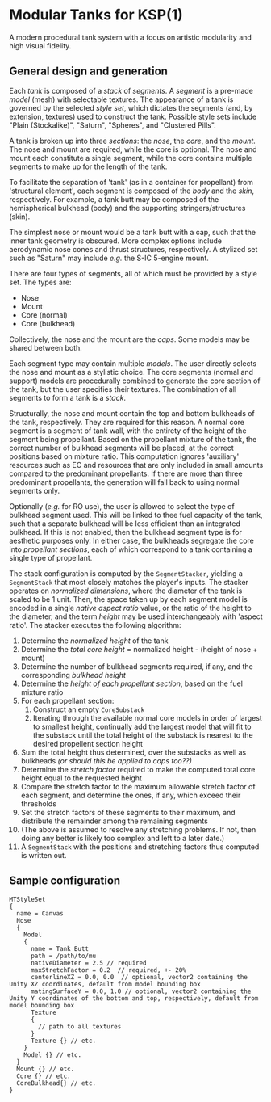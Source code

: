 # Modular Tanks for KSP(1)

A modern procedural tank system with a focus on artistic modularity and high visual fidelity.

## General design and generation

Each _tank_ is composed of a _stack_ of _segments_. A _segment_ is a pre-made _model_ (mesh) with selectable textures. The appearance of a tank is governed by the selected _style set_, which dictates the segments (and, by extension, textures) used to construct the tank. Possible style sets include "Plain (Stockalike)", "Saturn", "Spheres", and "Clustered Pills".

A tank is broken up into three _sections_: the _nose_, the _core_, and the _mount_. The nose and mount are required, while the core is optional. The nose and mount each constitute a single segment, while the core contains multiple segments to make up for the length of the tank.

To facilitate the separation of 'tank' (as in a container for propellant) from 'structural element', each segment is composed of the _body_ and the _skin_, respectively. For example, a tank butt may be composed of the hemispherical bulkhead (body) and the supporting stringers/structures (skin).

The simplest nose or mount would be a tank butt with a cap, such that the inner tank geometry is obscured. More complex options include aerodynamic nose cones and thrust structures, respectively. A stylized set such as "Saturn" may include _e.g._ the S-IC 5-engine mount.

There are four types of segments, all of which must be provided by a style set. The types are:

- Nose
- Mount
- Core (normal)
- Core (bulkhead)

Collectively, the nose and the mount are the _caps_. Some models may be shared between both.

Each segment type may contain multiple _models_. The user directly selects the nose and mount as a stylistic choice. The core segments (normal and support) models are procedurally combined to generate the core section of the tank, but the user specifies their textures. The combination of all segments to form a tank is a _stack_.

Structurally, the nose and mount contain the top and bottom bulkheads of the tank, respectively. They are required for this reason. A normal core segment is a segment of tank wall, with the entirety of the height of the segment being propellant. Based on the propellant mixture of the tank, the correct number of bulkhead segments will be placed, at the correct positions based on mixture ratio. This computation ignores 'auxiliary' resources such as EC and resources that are only included in small amounts compared to the predominant propellants. If there are more than three predominant propellants, the generation will fall back to using normal segments only.

Optionally (_e.g._ for RO use), the user is allowed to select the type of bulkhead segment used. This will be linked to thee fuel capacity of the tank, such that a separate bulkhead will be less efficient than an integrated bulkhead. If this is not enabled, then the bulkhead segment type is for aesthetic purposes only. In either case, the bulkheads segregate the core into _propellant sections_, each of which correspond to a tank containing a single type of propellant.

The stack configuration is computed by the `SegmentStacker`, yielding a `SegmentStack` that most closely matches the player's inputs. The stacker operates on _normalized dimensions_, where the diameter of the tank is scaled to be 1 unit. Then, the space taken up by each segment model is encoded in a single _native aspect ratio_ value, or the ratio of the height to the diameter, and the term _height_ may be used interchangeably with 'aspect ratio'. The stacker executes the following algorithm:

1. Determine the _normalized height_ of the tank
2. Determine the _total core height_ = normalized height - (height of nose + mount)
3. Determine the number of bulkhead segments required, if any, and the corresponding _bulkhead height_
4. Determine the _height of each propellant section_, based on the fuel mixture ratio
5. For each propellant section:
   1. Construct an empty `CoreSubstack`
   2. Iterating through the available normal core models in order of largest to smallest height, continually add the largest model that will fit to the substack until the total height of the substack is nearest to the desired propellent section height
6. Sum the total height thus determined, over the substacks as well as bulkheads _(or should this be applied to caps too??)_
7. Determine the _stretch factor_ required to make the computed total core height equal to the requested height
8. Compare the stretch factor to the maximum allowable stretch factor of each segment, and determine the ones, if any, which exceed their thresholds
9. Set the stretch factors of these segments to their maximum, and distribute the remainder among the remaining segments
10. (The above is assumed to resolve any stretching problems. If not, then doing any better is likely too complex and left to a later date.)
11. A `SegmentStack` with the positions and stretching factors thus computed is written out.

## Sample configuration

```text
MTStyleSet
{
  name = Canvas
  Nose
  {
    Model
    {
      name = Tank Butt
      path = /path/to/mu
      nativeDiameter = 2.5 // required
      maxStretchFactor = 0.2  // required, +- 20%
      centerlineXZ = 0.0, 0.0  // optional, vector2 containing the Unity XZ coordinates, default from model bounding box
      matingSurfaceY = 0.0, 1.0 // optional, vector2 containing the Unity Y coordinates of the bottom and top, respectively, default from model bounding box
      Texture
      {
        // path to all textures
      }
      Texture {} // etc.
    }
    Model {} // etc.
  }
  Mount {} // etc.
  Core {} // etc.
  CoreBulkhead{} // etc.
}
```
